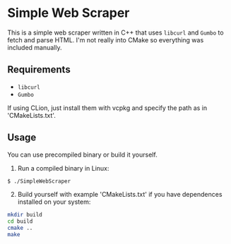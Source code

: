 # Simple Web Scraper

This is a simple web scraper written in C++ that uses `libcurl` and `Gumbo` to fetch and parse HTML.
I'm not really into CMake so everything was included manually.

## Requirements

- `libcurl`
- `Gumbo`

If using CLion, just install them with vcpkg and specify the path as in 'CMakeLists.txt'.

## Usage
You can use precompiled binary or build it yourself.

1) Run a compiled binary in Linux:
```bash
$ ./SimpleWebScraper
```

2) Build yourself with example 'CMakeLists.txt' if you have dependences installed on your system:

```bash
mkdir build
cd build
cmake ..
make
```
